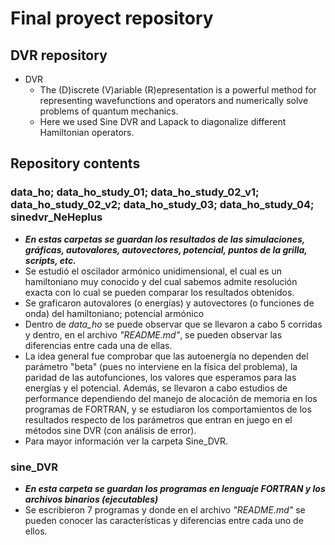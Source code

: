 # Final proyect repository

## DVR repository

* DVR
  * The (D)iscrete (V)ariable (R)epresentation is a powerful method for representing wavefunctions and operators and numerically solve problems of quantum mechanics.
  * Here we used Sine DVR and Lapack to diagonalize different Hamiltonian operators.

## Repository contents

### data_ho; data_ho_study_01; data_ho_study_02_v1; data_ho_study_02_v2; data_ho_study_03; data_ho_study_04; sinedvr_NeHeplus

* ***En estas carpetas se guardan los resultados de las simulaciones, gráficas, autovalores, autovectores, potencial, puntos de la grilla, scripts, etc.***
* Se estudió el oscilador armónico unidimensional, el cual es un hamiltoniano muy conocido y del cual sabemos admite resolución exacta con lo cual se pueden comparar los resultados obtenidos.
* Se graficaron autovalores (o energías) y autovectores (o funciones de onda) del hamiltoniano; potencial armónico
* Dentro de *data_ho* se puede observar que se llevaron a cabo 5 corridas y dentro, en el archivo *"README.md"*, se pueden observar las diferencias entre cada una de ellas.
* La idea general fue comprobar que las autoenergía no dependen del parámetro "beta" (pues no interviene en la física del problema), la paridad de las autofunciones, los valores que esperamos para las energías y el potencial. Además, se llevaron a cabo estudios de performance dependiendo del manejo de alocación de memoria en los programas de FORTRAN, y se estudiaron los comportamientos de los resultados respecto de los parámetros que entran en juego en el métodos sine DVR (con análisis de error).
* Para mayor información ver la carpeta Sine_DVR.

### sine_DVR

* ***En esta carpeta se guardan los programas en lenguaje FORTRAN y los archivos binarios (ejecutables)***
* Se escribieron 7 programas y donde en el archivo *"README.md"* se pueden conocer las características y diferencias entre cada uno de ellos.
